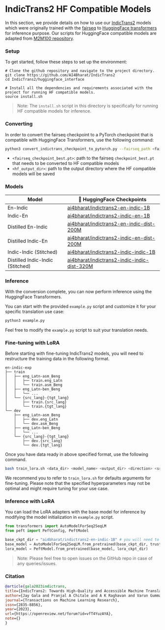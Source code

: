 # IndicTrans2 HF Compatible Models

In this section, we provide details on how to use our [IndicTrans2](https://github.com/AI4Bharat/IndicTrans2) models which were originally trained with the [fairseq](https://github.com/facebookresearch/fairseq) to [HuggingFace transformers](https://huggingface.co/docs/transformers/index) for inference purpose. Our scripts for HuggingFace compatible models are adapted from [M2M100 repository](https://github.com/huggingface/transformers/tree/main/src/transformers/models/m2m_100).


### Setup

To get started, follow these steps to set up the environment:

```
# Clone the github repository and navigate to the project directory.
git clone https://github.com/AI4Bharat/IndicTrans2
cd IndicTrans2/huggingface_interface

# Install all the dependencies and requirements associated with the project for running HF compatible models.
source install.sh
```

> Note: The `install.sh` script in this directory is specifically for running HF compatible models for inference.


### Converting

In order to convert the fairseq checkpoint to a PyTorch checkpoint that is compatible with HuggingFace Transformers, use the following command:

```bash
python3 convert_indictrans_checkpoint_to_pytorch.py --fairseq_path <fairseq_checkpoint_best.pt> --pytorch_dump_folder_path <hf_output_dir>
```
- `<fairseq_checkpoint_best.pt>`: path to the fairseq `checkpoint_best.pt` that needs to be converted to HF compatible models
- `<hf_output_dir>`: path to the output directory where the HF compatible models will be saved


### Models

| Model    | 🤗 HuggingFace Checkpoints        |
|----------|-----------------------------------|
| En-Indic | [ai4bharat/indictrans2-en-indic-1B](https://huggingface.co/ai4bharat/indictrans2-en-indic-1B) |
| Indic-En | [ai4bharat/indictrans2-indic-en-1B](https://huggingface.co/ai4bharat/indictrans2-indic-en-1B) |
| Distilled En-Indic | [ai4bharat/indictrans2-en-indic-dist-200M](https://huggingface.co/ai4bharat/indictrans2-en-indic-dist-200M) |
| Distilled Indic-En | [ai4bharat/indictrans2-indic-en-dist-200M](https://huggingface.co/ai4bharat/indictrans2-indic-en-dist-200M) |
| Indic-Indic (Stitched) | [ai4bharat/indictrans2-indic-indic-1B](https://huggingface.co/ai4bharat/indictrans2-indic-indic-1B) |
| Distilled Indic-Indic (Stitched) | [ai4bharat/indictrans2-indic-indic-dist-320M](https://huggingface.co/ai4bharat/indictrans2-indic-indic-dist-320M) |


### Inference

With the conversion complete, you can now perform inference using the HuggingFace Transformers. 

You can start with the provided `example.py` script and customize it for your specific translation use case:

```bash
python3 example.py
```

Feel free to modify the `example.py` script to suit your translation needs.


### Fine-tuning with LoRA

Before starting with fine-tuning IndicTrans2 models, you will need to restructure the training data in the following format.

```
en-indic-exp
├── train
│   ├── eng_Latn-asm_Beng
│   │   ├── train.eng_Latn
│   │   └── train.asm_Beng
│   ├── eng_Latn-ben_Beng
│   │   └── ...
│   └── {src_lang}-{tgt_lang}
│       ├── train.{src_lang}
│       └── train.{tgt_lang}
└── dev
    ├── eng_Latn-asm_Beng
    │   ├── dev.eng_Latn
    │   └── dev.asm_Beng
    ├── eng_Latn-ben_Beng
    │   └── ...
    └── {src_lang}-{tgt_lang}
        ├── dev.{src_lang}
        └── dev.{tgt_lang}
```

Once you have data ready in above specified format, use the following command.

```bash
bash train_lora.sh <data_dir> <model_name> <output_dir> <direction> <src_lang_list> <tgt_lang_list> 
```

We recommend you to refer to `train_lora.sh` for defaults arguments for fine-tuning. Please note that the specified hyperparameters may not be optimal and might require tuning for your use case.


### Inference with LoRA

You can load the LoRA adapters with the base model for inference by modifying the model initialization in `example.py` script.

```python
from transformers import AutoModelForSeq2SeqLM
from peft import PeftConfig, PeftModel

base_ckpt_dir = "ai4bharat/indictrans2-en-indic-1B" # you will need to change as per your use case
base_model = AutoModelForSeq2SeqLM.from_pretrained(base_ckpt_dir, trust_remote_code=True)
lora_model = PeftModel.from_pretrained(base_model, lora_ckpt_dir)
```

> Note: Please feel free to open issues on the GitHub repo in case of any queries/issues.


### Citation

```bibtex
@article{gala2023indictrans,
title={IndicTrans2: Towards High-Quality and Accessible Machine Translation Models for all 22 Scheduled Indian Languages},
author={Jay Gala and Pranjal A Chitale and A K Raghavan and Varun Gumma and Sumanth Doddapaneni and Aswanth Kumar M and Janki Atul Nawale and Anupama Sujatha and Ratish Puduppully and Vivek Raghavan and Pratyush Kumar and Mitesh M Khapra and Raj Dabre and Anoop Kunchukuttan},
journal={Transactions on Machine Learning Research},
issn={2835-8856},
year={2023},
url={https://openreview.net/forum?id=vfT4YuzAYA},
note={}
}
```
